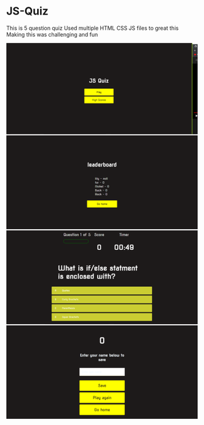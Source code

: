 # JS-Quiz
This is 5 question quiz
Used multiple  HTML CSS JS files to great this
Making this was challenging and fun

![Alt text](./img/Home%20JS%20Quiz.png)
![Alt text](./img/HighScore%20JS%20QUIZ.png)
![Alt text](./img/Quiz%20JS%20Quiz.png)
![Alt text](./img/End%20JS%20Quiz.png)
